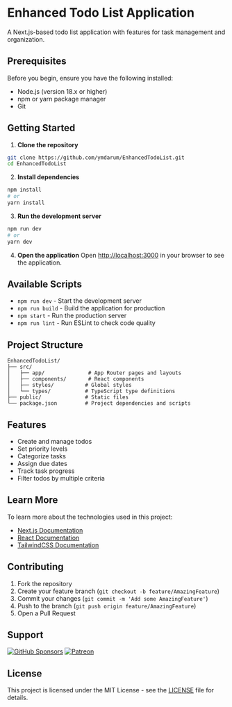 # Enhanced Todo List Application

A Next.js-based todo list application with features for task management and organization.

## Prerequisites

Before you begin, ensure you have the following installed:
- Node.js (version 18.x or higher)
- npm or yarn package manager
- Git

## Getting Started

1. **Clone the repository**
```bash
git clone https://github.com/ymdarum/EnhancedTodoList.git
cd EnhancedTodoList
```

2. **Install dependencies**
```bash
npm install
# or
yarn install
```

3. **Run the development server**
```bash
npm run dev
# or
yarn dev
```

4. **Open the application**
Open [http://localhost:3000](http://localhost:3000) in your browser to see the application.

## Available Scripts

- `npm run dev` - Start the development server
- `npm run build` - Build the application for production
- `npm start` - Run the production server
- `npm run lint` - Run ESLint to check code quality

## Project Structure
```
EnhancedTodoList/
├── src/
│   ├── app/              # App Router pages and layouts
│   ├── components/       # React components
│   ├── styles/          # Global styles
│   └── types/           # TypeScript type definitions
├── public/              # Static files
└── package.json         # Project dependencies and scripts
```

## Features
- Create and manage todos
- Set priority levels
- Categorize tasks
- Assign due dates
- Track task progress
- Filter todos by multiple criteria

## Learn More

To learn more about the technologies used in this project:

- [Next.js Documentation](https://nextjs.org/docs)
- [React Documentation](https://reactjs.org/)
- [TailwindCSS Documentation](https://tailwindcss.com/docs)

## Contributing

1. Fork the repository
2. Create your feature branch (`git checkout -b feature/AmazingFeature`)
3. Commit your changes (`git commit -m 'Add some AmazingFeature'`)
4. Push to the branch (`git push origin feature/AmazingFeature`)
5. Open a Pull Request

## Support

[![GitHub Sponsors](https://img.shields.io/github/sponsors/ymdarum?style=social)](https://github.com/sponsors/ymdarum)
[![Patreon](https://img.shields.io/badge/Patreon-F96854?style=for-the-badge&logo=patreon&logoColor=white)](https://patreon.com/ymdarum)

## License

This project is licensed under the MIT License - see the [LICENSE](LICENSE) file for details.
